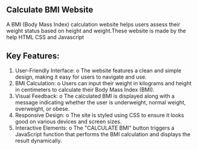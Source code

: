 
## Calculate BMI Website

A BMI (Body Mass Index) calculation website helps users assess their weight status based on height and weight.These website is made by the help HTML CSS and Javascript


## Key Features:
1.	User-Friendly Interface:
o	The website features a clean and simple design, making it easy for users to navigate and use.
2.	BMI Calculation:
o	Users can input their weight in kilograms and height in centimeters to calculate their Body Mass Index (BMI).
3.	Visual Feedback:
o	The calculated BMI is displayed along with a message indicating whether the user is underweight, normal weight, overweight, or obese.
4.	Responsive Design:
o	The site is styled using CSS to ensure it looks good on various devices and screen sizes.
5.	Interactive Elements:
o	The "CALCULATE BMI" button triggers a JavaScript function that performs the BMI calculation and displays the result dynamically.

